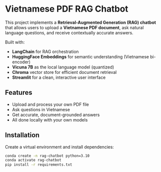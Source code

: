 # Vietnamese PDF RAG Chatbot

This project implements a **Retrieval-Augmented Generation (RAG) chatbot** that allows users to upload a **Vietnamese PDF document**, ask natural language questions, and receive contextually accurate answers.

Built with:
- **LangChain** for RAG orchestration
- **HuggingFace Embeddings** for semantic understanding (Vietnamese bi-encoder)
- **Vicuna 7B** as the local language model (quantized)
- **Chroma** vector store for efficient document retrieval
- **Streamlit** for a clean, interactive user interface

## Features
- Upload and process your own PDF file
- Ask questions in Vietnamese
- Get accurate, document-grounded answers
- All done locally with your own models

## Installation
Create a virtual environment and install dependencies:
```bash
conda create -n rag-chatbot python=3.10
conda activate rag-chatbot
pip install -r requirements.txt
